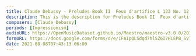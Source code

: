 ```yaml
---
title: Claude Debussy - Preludes Book II  Feux d'artifice L 123 No. 12 (1)
description: This is the description for Preludes Book II  Feux d'artifice L 123 No. 12 by Claude Debussy
composers: [Claude Debussy]
periods: [Impressionism]
audioURL: https://OpenMusicDataset.github.io/Maestro/maestro-v3.0.0/2014/MIDI-UNPROCESSED_06-08_R1_2014_MID--AUDIO_07_R1_2014_wav--5.midi
formURL: https://docs.google.com/forms/d/e/1FAIpQLSdqd7hlSZ6I7HLEPB_SV78UuZg6wtIeC0wmlZiGceCIcFZB9w/viewform
date: 2021-08-08T07:43:13-06:00
---
```

